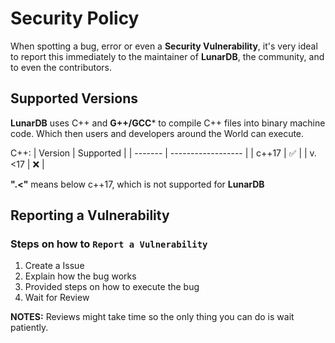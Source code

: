 # Security Policy

When spotting a bug, error or even a **Security Vulnerability**, it's very ideal to
report this immediately to the maintainer of **LunarDB**, the community, and to even the contributors.

## Supported Versions

**LunarDB** uses C++ and **G++/GCC*** to compile C++ files into binary machine code. Which then users and developers
around the World can execute.

C++:
| Version | Supported          |
| ------- | ------------------ |
| c++17   | :white_check_mark: |
| v.<17   | :x:                |

**".<"** means below c++17, which is not supported for **LunarDB**

## Reporting a Vulnerability

### Steps on how to `Report a Vulnerability`

1. Create a Issue
2. Explain how the bug works
3. Provided steps on how to execute the bug
4. Wait for Review

**NOTES:** Reviews might take time so the only thing you can do is wait patiently.
